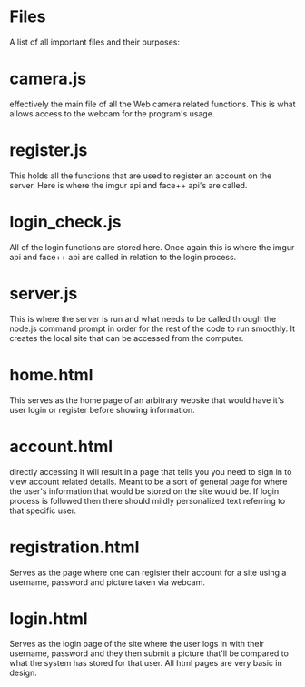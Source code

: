 # Files

A list of all important files and their purposes:

# camera.js
   effectively the main file of all the Web camera related functions. This is what allows access to the webcam for the program's usage.
   
# register.js
   This holds all the functions that are used to register an account on the server. Here is where the imgur api and face++ api's are called.
 
# login_check.js
  All of the login functions are stored here. Once again this is where the imgur api and face++ api are called in relation to the login process.
  
# server.js
  This is where the server is run and what needs to be called through the node.js command prompt in order for the rest of the code to run smoothly. It creates the local site that can be accessed from the computer.

# home.html
  This serves as the home page of an arbitrary website that would have it's user login or register before showing information.
 
# account.html
  directly accessing it will result in a page that tells you you need to sign in to view account related details. Meant to be a sort of general page for where the user's information that would be stored on the site would be. If login process is followed then there should mildly personalized text referring to that specific user.
  
# registration.html 
  Serves as the page where one can register their account for a site using a username, password and picture taken via webcam.
  
# login.html
  Serves as the login page of the site where the user logs in with their username, password and they then submit a picture that'll be compared to what the system has stored for that user. All html pages are very basic in design.
